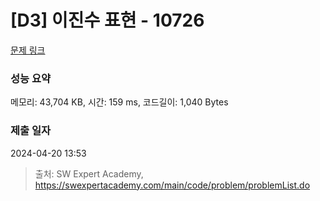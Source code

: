 # [D3] 이진수 표현 - 10726 

[문제 링크](https://swexpertacademy.com/main/code/problem/problemDetail.do?contestProbId=AXRSXf_a9qsDFAXS) 

### 성능 요약

메모리: 43,704 KB, 시간: 159 ms, 코드길이: 1,040 Bytes

### 제출 일자

2024-04-20 13:53



> 출처: SW Expert Academy, https://swexpertacademy.com/main/code/problem/problemList.do